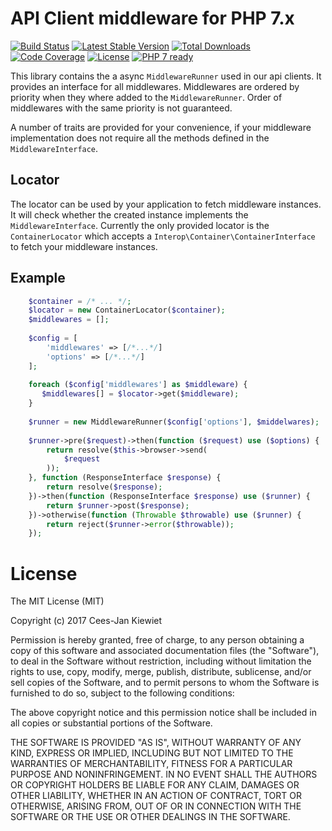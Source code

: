 # API Client middleware for PHP 7.x

[![Build Status](https://travis-ci.org/php-api-clients/middleware.svg?branch=master)](https://travis-ci.org/php-api-clients/middleware)
[![Latest Stable Version](https://poser.pugx.org/api-clients/middleware/v/stable.png)](https://packagist.org/packages/api-clients/middleware)
[![Total Downloads](https://poser.pugx.org/api-clients/middleware/downloads.png)](https://packagist.org/packages/api-clients/middleware/stats)
[![Code Coverage](https://scrutinizer-ci.com/g/php-api-clients/middleware/badges/coverage.png?b=master)](https://scrutinizer-ci.com/g/php-api-clients/middleware/?branch=master)
[![License](https://poser.pugx.org/api-clients/middleware/license.png)](https://packagist.org/packages/api-clients/middleware)
[![PHP 7 ready](http://php7ready.timesplinter.ch/php-api-clients/middleware/badge.svg)](https://appveyor-ci.org/php-api-clients/middleware)

This library contains the a async `MiddlewareRunner` used in our api clients. It 
provides an interface for all middlewares. Middlewares are ordered by priority
when they where added to the `MiddlewareRunner`. Order of middlewares with the
same priority is not guaranteed.

A number of traits are provided for your convenience, if your middleware
implementation does not require all the methods defined in the 
`MiddlewareInterface`.

## Locator
The locator can be used by your application to fetch middleware instances.
It will check whether the created instance implements the `MiddlewareInterface`.
Currently the only provided locator is the `ContainerLocator` which accepts a
`Interop\Container\ContainerInterface` to fetch your middleware instances.

## Example
```php
    $container = /* ... */;
    $locator = new ContainerLocator($container);
    $middlewares = [];
    
    $config = [
        'middlewares' => [/*...*/]
        'options' => [/*...*/]
    ];
       
    foreach ($config['middlewares'] as $middleware) {
       $middlewares[] = $locator->get($middleware);
    }
    
    $runner = new MiddlewareRunner($config['options'], $middelwares);
    
    $runner->pre($request)->then(function ($request) use ($options) {
        return resolve($this->browser->send(
            $request
        ));
    }, function (ResponseInterface $response) {
        return resolve($response);
    })->then(function (ResponseInterface $response) use ($runner) {
        return $runner->post($response);
    })->otherwise(function (Throwable $throwable) use ($runner) {
        return reject($runner->error($throwable));
    });
```


# License

The MIT License (MIT)

Copyright (c) 2017 Cees-Jan Kiewiet

Permission is hereby granted, free of charge, to any person obtaining a copy
of this software and associated documentation files (the "Software"), to deal
in the Software without restriction, including without limitation the rights
to use, copy, modify, merge, publish, distribute, sublicense, and/or sell
copies of the Software, and to permit persons to whom the Software is
furnished to do so, subject to the following conditions:

The above copyright notice and this permission notice shall be included in all
copies or substantial portions of the Software.

THE SOFTWARE IS PROVIDED "AS IS", WITHOUT WARRANTY OF ANY KIND, EXPRESS OR
IMPLIED, INCLUDING BUT NOT LIMITED TO THE WARRANTIES OF MERCHANTABILITY,
FITNESS FOR A PARTICULAR PURPOSE AND NONINFRINGEMENT. IN NO EVENT SHALL THE
AUTHORS OR COPYRIGHT HOLDERS BE LIABLE FOR ANY CLAIM, DAMAGES OR OTHER
LIABILITY, WHETHER IN AN ACTION OF CONTRACT, TORT OR OTHERWISE, ARISING FROM,
OUT OF OR IN CONNECTION WITH THE SOFTWARE OR THE USE OR OTHER DEALINGS IN THE
SOFTWARE.
